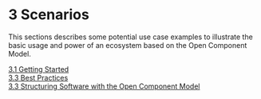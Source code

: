 # 3 Scenarios

This sections describes some potential use case examples to illustrate
the basic usage and power of an ecosystem based on the Open Component Model.

[3.1 Getting Started](getting-started/README.md)<br>
[3.3 Best Practices](getting-started/best-practices.md)<br>
[3.3 Structuring Software with the Open Component Model](structuring/README.md)<br>
